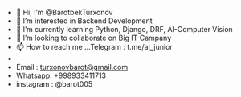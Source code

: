 - 👋 Hi, I’m @BarotbekTurxonov
- 👀 I’m interested in Backend Development
- 🌱 I’m currently learning Python, Django, DRF, AI-Computer Vision
- 💞️ I’m looking to collaborate on Big IT Campany
- 📫 How to reach me ...Telegram : t.me/ai_junior
- 
- Email : turxonovbarot@gmail.com
- Whatsapp: +998933411713
- instagram : @barot005

<!---
BarotbekTurxonov/BarotbekTurxonov is a ✨ special ✨ repository because its `README.md` (this file) appears on your GitHub profile.
You can click the Preview link to take a look at your changes.
--->
